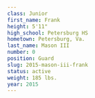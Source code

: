 ```yaml
---
class: Junior
first_name: Frank
height: 5'11"
high_school: Petersburg HS
hometown: Petersburg, Va.
last_name: Mason III
number: 0
position: Guard
slug: 2015-mason-iii-frank
status: active
weight: 185 lbs.
year: 2015
---
```


